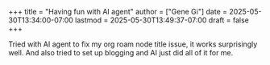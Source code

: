 +++
title = "Having fun with AI agent"
author = ["Gene Gi"]
date = 2025-05-30T13:34:00-07:00
lastmod = 2025-05-30T13:49:37-07:00
draft = false
+++

Tried with AI agent to fix my org roam node title issue, it works surprisingly well. And also tried to set up blogging and AI just did all of it for me.
